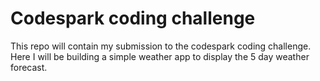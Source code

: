# Codespark coding challenge
This repo will contain my submission to the codespark coding challenge. Here I will be building a simple weather app to display the 5 day weather forecast.
